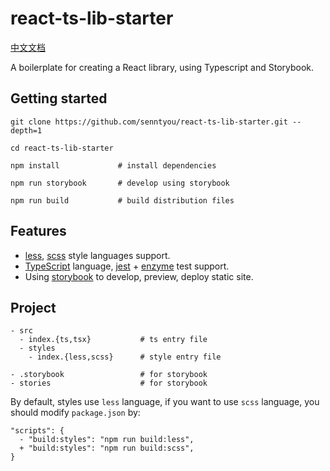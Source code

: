 # react-ts-lib-starter

[中文文档](./README.md)

A boilerplate for creating a React library, using Typescript and Storybook.

## Getting started

```
git clone https://github.com/senntyou/react-ts-lib-starter.git --depth=1

cd react-ts-lib-starter

npm install             # install dependencies

npm run storybook       # develop using storybook

npm run build           # build distribution files
```

## Features

- [less](http://lesscss.org/), [scss](https://sass-lang.com/) style languages support.
- [TypeScript](http://www.typescriptlang.org/) language, [jest](https://jestjs.io/en/) + [enzyme](https://github.com/airbnb/enzyme) test support.
- Using [storybook](https://storybook.js.org/) to develop, preview, deploy static site.

## Project

```
- src
  - index.{ts,tsx}           # ts entry file
  - styles
    - index.{less,scss}      # style entry file

- .storybook                 # for storybook
- stories                    # for storybook
```

By default, styles use `less` language, if you want to use `scss` language, you should modify `package.json` by:

```
"scripts": {
  - "build:styles": "npm run build:less",
  + "build:styles": "npm run build:scss",
}
```
